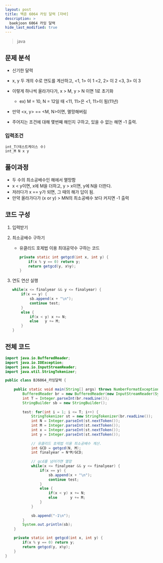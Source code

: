 ```yaml
---
layout: post
title: 백준 6064 카잉 달력 [자바]
description: >
  baekjoon 6064 카잉 달력
hide_last_modified: true
---
```


> java

## 문제 분석

- 신기한 달력
- x, y 두 개의 수로 연도를 계산하고,
  <1, 1> 이 1
  <2, 2> 이 2
  <3, 3> 이 3 
- 이렇게 하나씩 올라가다가, x > M, y > N 이면 1로 초기화
  - ex) M = 10, N = 12일 때
    <11, 11>은 <1, 11>이 됨(11년)


- 만약 <x, y> == <M, N>이면, 멸망해버림
- 주어지는 조건에 대해 몇번째 해인지 구하고,
  있을 수 없는 해면 -1 출력.





### 입력조건

```
int_T(테스트케이스 수)
int_M N x y
```





## 풀이과정

- 두 수의 최소공배수인 해에서 멸망함
- x < y이면, x에 M을 더하고,
  y > x이면, y에 N을 더한다.
- 저러다가 x == y가 되면, 그 때의 해가 답이 됨.
- 만약 올라가다가 (x or y) > MN의 최소공배수 보다 커지면 -1 출력





## 코드 구성

1. 입력받기

2. 최소공배수 구하기

   - 유클리드 호제법 이용
     최대공약수 구하는 코드

     ```java
     private static int getgcd(int x, int y) {
         if(x % y == 0) return y;
         return getgcd(y, x%y);
     }
     ```

3. 연도 연산 실행

   ```java
   while(x <= finalyear && y <= finalyear) {
       if(x == y) {
           sb.append(x + "\n");
           continue test;
       }
       else {
           if(x < y) x += N;
           else	  y += M;
       }
   }
   ```

## 전체 코드
```java
import java.io.BufferedReader;
import java.io.IOException;
import java.io.InputStreamReader;
import java.util.StringTokenizer;

public class BJ6064_카잉달력 {
	
	public static void main(String[] args) throws NumberFormatException, IOException {
		BufferedReader br = new BufferedReader(new InputStreamReader(System.in));
		int T = Integer.parseInt(br.readLine());
		StringBuilder sb = new StringBuilder();
		
		test: for(int i = 1; i <= T; i++) {
			StringTokenizer st = new StringTokenizer(br.readLine());
			int N = Integer.parseInt(st.nextToken());
			int M = Integer.parseInt(st.nextToken());
			int x = Integer.parseInt(st.nextToken());
			int y = Integer.parseInt(st.nextToken());
			
			// 유클리드 호제법 이용 최소공배수 계산.
			int GCD = getgcd(N, M);
			int finalyear = N*M/GCD;
			
			// gcd를 넘어가면 멸망
			while(x <= finalyear && y <= finalyear) {
				if(x == y) {
					sb.append(x + "\n");
					continue test;
				}
				else {
					if(x < y) x += N;
					else	  y += M;
				}
			}
			
			sb.append("-1\n");
		}
		System.out.println(sb);
	}

	private static int getgcd(int x, int y) {
		if(x % y == 0) return y;
		return getgcd(y, x%y);
	}
}
```